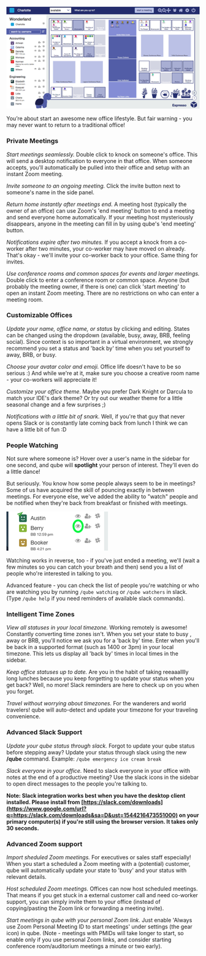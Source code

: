 
![office](./images/office.png)

You’re about start an awesome new office lifestyle. But fair warning - you may never want to return to a traditional office!

### Private Meetings

*Start meetings seamlessly.* Double click to knock on someone's office. This will send a desktop notification to everyone in that office. When someone accepts, you'll automatically be pulled into their office and setup with an instant Zoom meeting.

*Invite someone to an ongoing meeting.* Click the invite button next to someone's name in the side panel.

*Return home instantly after meetings end.* A meeting host (typically the owner of an office) can use Zoom's 'end meeting' button to end a meeting and send everyone home automatically. If your meeting host mysteriously disappears, anyone in the meeting can fill in by using qube's 'end meeting' button.

*Notifications expire after two minutes.* If you accept a knock from a co-worker after two minutes, your co-worker may have moved on already. That's okay - we'll invite your co-worker back to your office. Same thing for invites.

*Use conference rooms and common spaces for events and larger meetings.* Double click to enter a conference room or common space. Anyone (but probably the meeting owner, if there is one) can click 'start meeting' to open an instant Zoom meeting. There are no restrictions on who can enter a meeting room.

### Customizable Offices

*Update your name, office name, or status* by clicking and editing. States can be changed using the dropdown (available, busy, away, BRB, feeling social). Since context is so important in a virtual environment, we strongly recommend you set a status and 'back by' time when you set yourself to away, BRB, or busy.

*Choose your avatar color and emoji.* Office life doesn't have to be so serious :) And while we're at it, make sure you choose a creative room name - your co-workers will appreciate it!

*Customize your office theme.* Maybe you prefer Dark Knight or Darcula to match your IDE's dark theme? Or try out our weather theme for a little seasonal change and a few surprises ;)

*Notifications with a little bit of snark.* Well, if you're that guy that never opens Slack or is constantly late coming back from lunch I think we can have a little bit of fun :D

### People Watching

Not sure where someone is? Hover over a user's name in the sidebar for one second, and qube will **spotlight** your person of interest. They'll even do a little dance!

But seriously. You know how some people always seem to be in meetings? Some of us have acquired the skill of pouncing exactly in between meetings. For everyone else, we've added the ability to "watch" people and be notified when they're back from breakfast or finished with meetings.

![watch icon](./images/watch.png)


Watching works in reverse, too - if you've just ended a meeting, we'll (wait a few minutes so you can catch your breath and then) send you a list of people who're interested in talking to you.

Advanced feature - you can check the list of people you're watching or who are watching you by running `/qube watching` or `/qube watchers` in slack. (Type `/qube help` if you need reminders of available slack commands).

### Intelligent Time Zones

*View all statuses in your local timezone.* Working remotely is awesome! Constantly converting time zones isn't. When you set your state to busy , away or BRB, you'll notice we ask you for a 'back by' time. Enter when you'll be back in a supported format (such as 1400 or 3pm) in your local timezone. This lets us display all 'back by' times in local times in the sidebar.

*Keep office statuses up to date.* Are you in the habit of taking reeaaalllly long lunches because you keep forgetting to update your status when you get back? Well, no more! Slack reminders are here to check up on you when you forget.

*Travel without worrying about timezones.* For the wanderers and world travelers! qube will auto-detect and update your timezone for your traveling convenience.

### Advanced Slack Support

*Update your qube status through slack.* Forgot to update your qube status before stepping away? Update your status through slack using the new **/qube** command. Example: `/qube emergency ice cream break`

*Slack everyone in your office.* Need to slack everyone in your office with notes at the end of a productive meeting? Use the slack icons in the sidebar to open direct messages to the people you're talking to.

**Note: Slack integration works best when you have the desktop client installed. Please install from [https://slack.com/downloads](https://www.google.com/url?q=https://slack.com/downloads&sa=D&ust=1544216473551000) on your primary computer(s) if you're still using the browser version. It takes only 30 seconds.**

### Advanced Zoom support

*Import sheduled Zoom meetings.* For executives or sales staff especially! When you start a scheduled a Zoom meeting with a (potential) customer, qube will automatically update your state to 'busy' and your status with relevant details.

*Host scheduled Zoom meetings.* Offices can now host scheduled meetings. That means if you get stuck in a external customer call and need co-worker support, you can simply invite them to your office (instead of copying/pasting the Zoom link or forwarding a meeting invite).

*Start meetings in qube with your personal Zoom link.* Just enable 'Always use Zoom Personal Meeting ID to start meetings' under settings (the gear icon) in qube. (Note - meetings with PMIDs will take longer to start, so enable only if you use personal Zoom links, and consider starting conference room/auditorium meetings a minute or two early).
